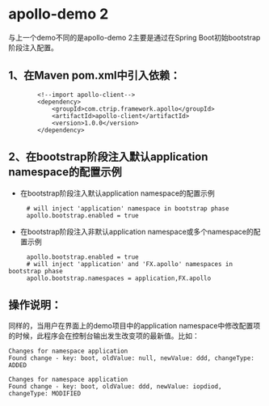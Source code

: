 # apollo-demo 2
与上一个demo不同的是apollo-demo 2主要是通过在Spring Boot初始bootstrap阶段注入配置。

## 1、在Maven pom.xml中引入依赖：
```text
        <!--import apollo-client-->
        <dependency>
            <groupId>com.ctrip.framework.apollo</groupId>
            <artifactId>apollo-client</artifactId>
            <version>1.0.0</version>
        </dependency>
```

## 2、在bootstrap阶段注入默认application namespace的配置示例
- 在bootstrap阶段注入默认application namespace的配置示例
```text
     # will inject 'application' namespace in bootstrap phase
     apollo.bootstrap.enabled = true
```
- 在bootstrap阶段注入非默认application namespace或多个namespace的配置示例
```text
     apollo.bootstrap.enabled = true
     # will inject 'application' and 'FX.apollo' namespaces in bootstrap phase
     apollo.bootstrap.namespaces = application,FX.apollo
```

## 操作说明：
同样的，当用户在界面上的demo项目中的application namespace中修改配置项的时候，此程序会在控制台输出发生改变项的最新值。比如：
```text
Changes for namespace application
Found change - key: boot, oldValue: null, newValue: ddd, changeType: ADDED

Changes for namespace application
Found change - key: boot, oldValue: ddd, newValue: iopdiod, changeType: MODIFIED
```
